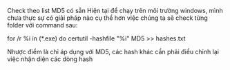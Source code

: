 Check theo list MD5 có sẵn
Hiện tại để chạy trên môi trường windows, mình chưa thực sự có giải pháp nào cụ thể hơn việc chúng ta sẽ check từng folder với command sau:

for /r %i in (*.exe) do certutil -hashfile "%i" MD5 >> hashes.txt

Nhược điểm là chỉ áp dụng với MD5, các hash khác cần phải điều chỉnh lại việc nhận diện các dòng hash
